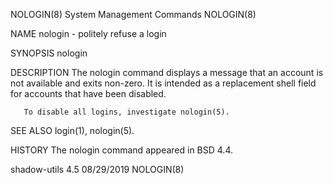 NOLOGIN(8)                            System Management Commands                            NOLOGIN(8)

NAME
       nologin - politely refuse a login

SYNOPSIS
       nologin

DESCRIPTION
       The nologin command displays a message that an account is not available and exits non-zero. It
       is intended as a replacement shell field for accounts that have been disabled.

       To disable all logins, investigate nologin(5).

SEE ALSO
       login(1), nologin(5).

HISTORY
       The nologin command appeared in BSD 4.4.

shadow-utils 4.5                              08/29/2019                                    NOLOGIN(8)
